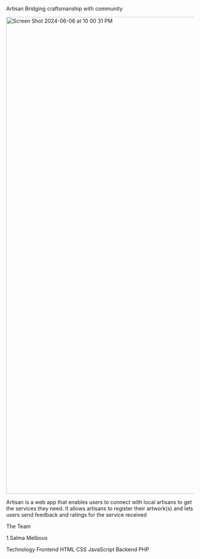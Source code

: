 Artisan
                                               Bridging craftsmanship with community

<img width="1280" alt="Screen Shot 2024-06-06 at 10 00 31 PM" src="https://github.com/Salma-Engmelb/Artisan/assets/141270777/15eaa348-bd10-4419-938c-46981750afb7">

Artisan is a web app that enables users to connect with local artisans to get the services they need. It allows artisans to register their artwork(s) and lets users send feedback and ratings for the service received

The Team

1.Salma Melbous

Technology
Frontend
HTML
CSS
JavaScript
Backend
PHP

